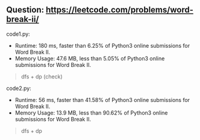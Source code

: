 ## Question: https://leetcode.com/problems/word-break-ii/

code1.py:
* Runtime: 180 ms, faster than 6.25% of Python3 online submissions for Word Break II.
* Memory Usage: 47.6 MB, less than 5.05% of Python3 online submissions for Word Break II.
>dfs + dp (check)

code2.py:
* Runtime: 56 ms, faster than 41.58% of Python3 online submissions for Word Break II.
* Memory Usage: 13.9 MB, less than 90.62% of Python3 online submissions for Word Break II.
>dfs + dp
